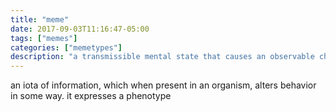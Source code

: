 ```yaml
---
title: "meme"
date: 2017-09-03T11:16:47-05:00
tags: ["memes"]
categories: ["memetypes"]
description: "a transmissible mental state that causes an observable change in behavior"
---
```


<p>an iota of information, which when present in an organism, alters behavior in some way. it expresses a phenotype</p>
